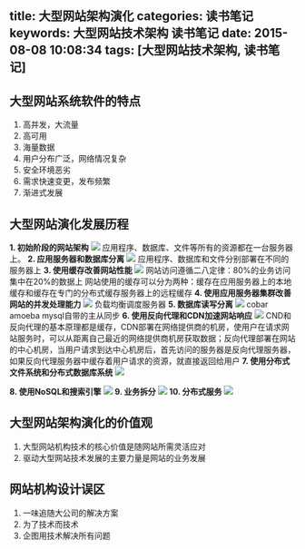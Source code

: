 title: 大型网站架构演化
categories: 读书笔记
keywords: 大型网站技术架构 读书笔记
date: 2015-08-08 10:08:34
tags: [大型网站技术架构, 读书笔记]
---

## 大型网站系统软件的特点
1. 高并发，大流量  
2. 高可用
3. 海量数据
4. 用户分布广泛，网络情况复杂
5. 安全环境恶劣
6. 需求快速变更，发布频繁
7. 渐进式发展

<!--more-->

## 大型网站演化发展历程
**1. 初始阶段的网站架构**
![](http://7xjq6x.com1.z0.glb.clouddn.com/20150808/01.png)
   应用程序、数据库、文件等所有的资源都在一台服务器上。
**2. 应用服务器和数据库分离**
![](http://7xjq6x.com1.z0.glb.clouddn.com/20150808/02.png)
   应用程序、数据库和文件分别部署在不同的服务器上
**3. 使用缓存改善网站性能**
![](http://7xjq6x.com1.z0.glb.clouddn.com/20150808/03.png)
网站访问遵循二八定律：80%的业务访问集中在20%的数据上
网站使用的缓存可以分为两种：缓存在应用服务器上的本地缓存和缓存在专门的分布式缓存服务器上的远程缓存
**4. 使用应用服务器集群改善网站的并发处理能力**
![](http://7xjq6x.com1.z0.glb.clouddn.com/20150808/04.png)
负载均衡调度服务器
**5. 数据库读写分离**
![](http://7xjq6x.com1.z0.glb.clouddn.com/20150808/05.png)
cobar amoeba mysql自带的主从同步
**6. 使用反向代理和CDN加速网站响应**
![](http://7xjq6x.com1.z0.glb.clouddn.com/20150808/06.png)
CND和反向代理的基本原理都是缓存，CDN部署在网络提供商的机房，使用户在请求网站服务时，可以从距离自己最近的网络提供商机房获取数据；反向代理部署在网站的中心机房，当用户请求到达中心机房后，首先访问的服务器是反向代理服务器，如果反向代理服务器中缓存着用户请求的资源，就直接返回给用户
**7. 使用分布式文件系统和分布式数据库系统**
![](http://7xjq6x.com1.z0.glb.clouddn.com/20150808/07.png)

**8. 使用NoSQL和搜索引擎**
![](http://7xjq6x.com1.z0.glb.clouddn.com/20150808/08.png)
**9. 业务拆分**
![](http://7xjq6x.com1.z0.glb.clouddn.com/20150808/09.png)
**10. 分布式服务**
![](http://7xjq6x.com1.z0.glb.clouddn.com/20150808/10.png)


## 大型网站架构演化的价值观
1. 大型网站机构技术的核心价值是随网站所需灵活应对
2. 驱动大型网站技术发展的主要力量是网站的业务发展

## 网站机构设计误区
1. 一味追随大公司的解决方案
2. 为了技术而技术
3. 企图用技术解决所有问题

